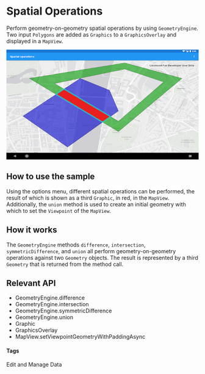 # Spatial Operations
Perform geometry-on-geometry spatial operations by using `GeometryEngine`. Two input `Polygons` are added as `Graphics` to a `GraphicsOverlay` and displayed in a `MapView`. 

![Spatial Operations App](spatial-operations.png)

## How to use the sample
Using the options menu, different spatial operations can be performed, the result of which is shown as a third `Graphic`, in red, in the `MapView`. Additionally, the `union` method is used to create an initial geometry with which to set the `Viewpoint` of the `MapView`.

## How it works
The `GeometryEngine` methods `difference`, `intersection`, `symmetricDifference`, and `union` all perform geometry-on-geometry operations against two `Geometry` objects. The result is represented by a third `Geometry` that is returned from the method call.

## Relevant API
* GeometryEngine.difference
* GeometryEngine.intersection
* GeometryEngine.symmetricDifference
* GeometryEngine.union
* Graphic
* GraphicsOverlay
* MapView.setViewpointGeometryWithPaddingAsync

#### Tags
Edit and Manage Data